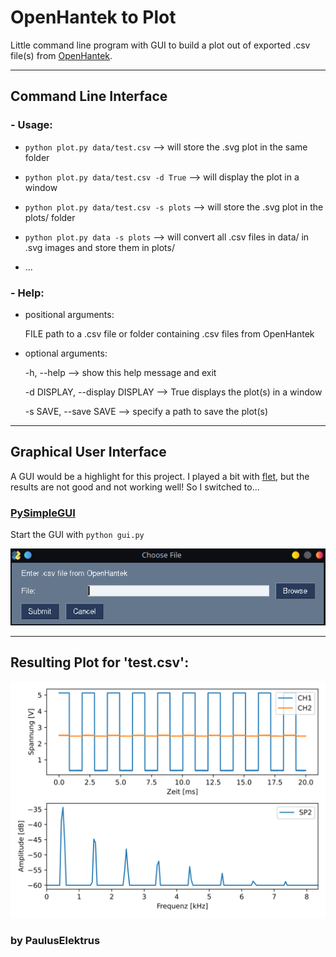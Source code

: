 # OpenHantek to Plot

Little command line program with GUI to build a plot out of exported .csv file(s) from [OpenHantek](http://openhantek.org/).

------------

## Command Line Interface

### - Usage:

  -  `python plot.py data/test.csv` --> will store the .svg plot in the same folder

  -  `python plot.py data/test.csv -d True` --> will display the plot in a window

  -  `python plot.py data/test.csv -s plots` --> will store the .svg plot in the plots/ folder

  -  `python plot.py data -s plots` --> will convert all .csv files in data/ in .svg images and store them in plots/

  - ...



### - Help:

- positional arguments:
  
  FILE                  path to a .csv file or folder containing .csv files from OpenHantek

- optional arguments:
 
  -h, --help  -->          show this help message and exit

  -d DISPLAY, --display DISPLAY     -->    True displays the plot(s) in a window

  -s SAVE, --save SAVE --> specify a path to save the plot(s)

------------

## Graphical User Interface

A GUI would be a highlight for this project. I played a bit with [flet](https://flet.dev/), but the results are not good and not working well! So I switched to...

### [PySimpleGUI](https://github.com/PySimpleGUI/PySimpleGUI/tree/master)


Start the GUI with `python gui.py`

![GUI](GUI.png)

------------

## Resulting Plot for 'test.csv':

![Image](test.csv.svg)

### by PaulusElektrus